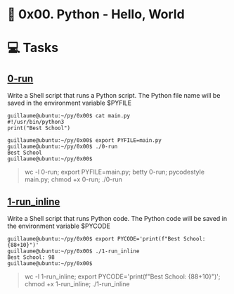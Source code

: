 # :book: 0x00. Python - Hello, World

# :computer: Tasks
## [0-run](0-run)
Write a Shell script that runs a Python script.
The Python file name will be saved in the environment variable $PYFILE

```
guillaume@ubuntu:~/py/0x00$ cat main.py 
#!/usr/bin/python3
print("Best School")

guillaume@ubuntu:~/py/0x00$ export PYFILE=main.py
guillaume@ubuntu:~/py/0x00$ ./0-run
Best School
guillaume@ubuntu:~/py/0x00$
```

> wc -l 0-run; export PYFILE=main.py; betty 0-run; pycodestyle main.py; chmod +x 0-run; ./0-run

## [1-run_inline](1-run_inline)
Write a Shell script that runs Python code.
The Python code will be saved in the environment variable $PYCODE

```
guillaume@ubuntu:~/py/0x00$ export PYCODE='print(f"Best School: {88+10}")'
guillaume@ubuntu:~/py/0x00$ ./1-run_inline 
Best School: 98
guillaume@ubuntu:~/py/0x00$ 
```

> wc -l 1-run_inline; export PYCODE='print(f"Best School: {88+10}")'; chmod +x 1-run_inline; ./1-run_inline